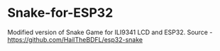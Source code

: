 # Snake-for-ESP32
Modified version of Snake Game for ILI9341 LCD and ESP32. Source - https://github.com/HailTheBDFL/esp32-snake
